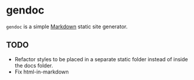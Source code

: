 # gendoc

`gendoc` is a simple [Markdown](markdown.md) static site generator.

## TODO

- Refactor styles to be placed in a separate static folder instead of inside the docs folder.
- Fix html-in-markdown